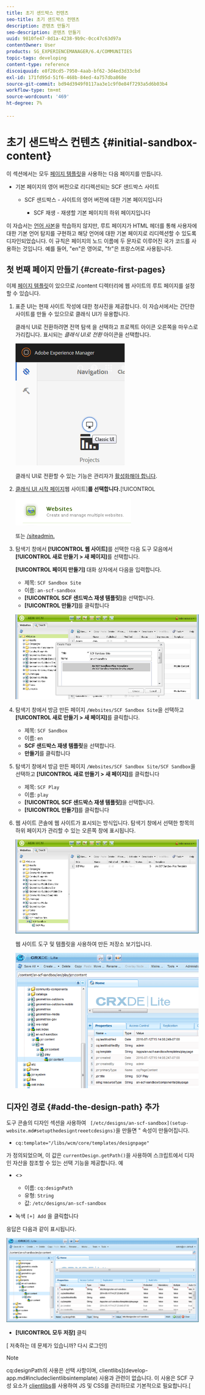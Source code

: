 ```yaml
---
title: 초기 샌드박스 컨텐츠
seo-title: 초기 샌드박스 컨텐츠
description: 콘텐츠 만들기
seo-description: 콘텐츠 만들기
uuid: 9810fe47-8d1a-4238-9b9c-0cc47c63d97a
contentOwner: User
products: SG_EXPERIENCEMANAGER/6.4/COMMUNITIES
topic-tags: developing
content-type: reference
discoiquuid: e8f28cd5-7950-4aab-bf62-3d4ed3d33cbd
exl-id: 171fd95d-51f6-468b-84ed-4a757dba868e
source-git-commit: bd94d3949f0117aa3e1c9f0e84f7293a5d6b03b4
workflow-type: tm+mt
source-wordcount: '469'
ht-degree: 7%

---
```


# 초기 샌드박스 컨텐츠 {#initial-sandbox-content}

이 섹션에서는 모두 [페이지 템플릿](initial-app.md#createthepagetemplate)을 사용하는 다음 페이지를 만듭니다.

* 기본 페이지의 영어 버전으로 리디렉션되는 SCF 샌드박스 사이트

   * SCF 샌드박스 - 사이트의 영어 버전에 대한 기본 페이지입니다

      * SCF 재생 - 재생할 기본 페이지의 하위 페이지입니다

이 자습서는 [언어 사본](../../help/sites-administering/tc-prep.md)을 학습하지 않지만, 루트 페이지가 HTML 헤더를 통해 사용자에 대한 기본 언어 탐지를 구현하고 해당 언어에 대한 기본 페이지로 리디렉션할 수 있도록 디자인되었습니다. 이 규칙은 페이지의 노드 이름에 두 문자로 이루어진 국가 코드를 사용하는 것입니다. 예를 들어, &quot;en&quot;은 영어로, &quot;fr&quot;은 프랑스어로 사용됩니다.

## 첫 번째 페이지 만들기 {#create-first-pages}

이제 [페이지 템플릿](initial-app.md#createthepagetemplate)이 있으므로 /content 디렉터리에 웹 사이트의 루트 페이지를 설정할 수 있습니다.

1. 표준 UI는 현재 사이트 작성에 대한 청사진을 제공합니다. 이 자습서에서는 간단한 사이트를 만들 수 있으므로 클래식 UI가 유용합니다.

   클래식 UI로 전환하려면 전역 탐색 을 선택하고 프로젝트 아이콘 오른쪽을 마우스로 가리킵니다. 표시되는 *클래식 UI로 전환* 아이콘을 선택합니다.

   ![chlimage_1-36](assets/chlimage_1-36.png)

   클래식 UI로 전환할 수 있는 기능은 관리자가 [활성화해야 합니다](../../help/sites-administering/enable-classic-ui.md).

1. [클래식 UI 시작 페이지](http://localhost:4502/welcome.html)웹 사이트&#x200B;]**를 선택합니다.**[!UICONTROL 

   ![chlimage_1-37](assets/chlimage_1-37.png)

   또는 [/siteadmin.](http://localhost:4502/siteadmin)

1. 탐색기 창에서 **[!UICONTROL 웹 사이트]**&#x200B;를 선택한 다음 도구 모음에서 **[!UICONTROL 새로 만들기 > 새 페이지]**&#x200B;를 선택합니다.

   **[!UICONTROL 페이지 만들기]** 대화 상자에서 다음을 입력합니다.

   * 제목: `SCF Sandbox Site`
   * 이름: `an-scf-sandbox`
   * **[!UICONTROL SCF 샌드박스 재생 템플릿]**&#x200B;을 선택합니다.
   * **[!UICONTROL 만들기]**&#x200B;를 클릭합니다

   ![chlimage_1-38](assets/chlimage_1-38.png)

1. 탐색기 창에서 방금 만든 페이지 `/Websites/SCF Sandbox Site`을 선택하고 **[!UICONTROL 새로 만들기 > 새 페이지]**&#x200B;를 클릭합니다.

   * 제목: `SCF Sandbox`
   * 이름: `en`
   * **SCF 샌드박스 재생 템플릿**&#x200B;을 선택합니다.
   * **만들기**&#x200B;를 클릭합니다

1. 탐색기 창에서 방금 만든 페이지 `/Websites/SCF Sandbox Site/SCF Sandbox`을 선택하고 **[!UICONTROL 새로 만들기 > 새 페이지]**&#x200B;를 클릭합니다

   * 제목: `SCF Play`
   * 이름: `play`
   * **[!UICONTROL SCF 샌드박스 재생 템플릿]**&#x200B;을 선택합니다.
   * **[!UICONTROL 만들기]**&#x200B;를 클릭합니다

1. 웹 사이트 콘솔에 웹 사이트가 표시되는 방식입니다. 탐색기 창에서 선택한 항목의 하위 페이지가 관리할 수 있는 오른쪽 창에 표시됩니다.

   ![chlimage_1-39](assets/chlimage_1-39.png)

   웹 사이트 도구 및 템플릿을 사용하여 만든 저장소 보기입니다.

   ![chlimage_1-40](assets/chlimage_1-40.png)

## 디자인 경로 {#add-the-design-path} 추가

도구 콘솔의 디자인 섹션을 사용하여 ` [/etc/designs/an-scf-sandbox](setup-website.md#setupthedesigntreeetcdesigns)`을 만들면 &quot; 속성이 만들어집니다.

* `cq:template="/libs/wcm/core/templates/designpage"`

가 정의되었으며, 이 값은 `currentDesign.getPath()`을 사용하여 스크립트에서 디자인 자산을 참조할 수 있는 선택 기능을 제공합니다. 예

* &lt;>


   * 이름: `cq:designPath`
   * 유형: `String`
   * 값: `/etc/designs/an-scf-sandbox`

* 녹색 `[+] Add` 을 클릭합니다

응답은 다음과 같이 표시됩니다.

![chlimage_1-41](assets/chlimage_1-41.png)

* **[!UICONTROL 모두 저장]** 클릭

[ 저축하는 데 문제가 있습니까? 다시 로그인!]

>[!NOTE]
>
>cq:designPath의 사용은 선택 사항이며, clientlibs](develop-app.md#includeclientlibsintemplate) 사용과 관련이 없습니다. 이 사용은 SCF 구성 요소가 [clientlibs](client-customize.md#clientlibs-for-scf)를 사용하여 JS 및 CSS를 관리하므로 기본적으로 필요합니다.[
